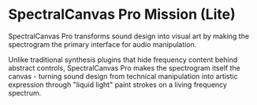 # SpectralCanvas Pro Mission (Lite)

SpectralCanvas Pro transforms sound design into visual art by making the spectrogram the primary interface for audio manipulation.

Unlike traditional synthesis plugins that hide frequency content behind abstract controls, SpectralCanvas Pro makes the spectrogram itself the canvas - turning sound design from technical manipulation into artistic expression through "liquid light" paint strokes on a living frequency spectrum.